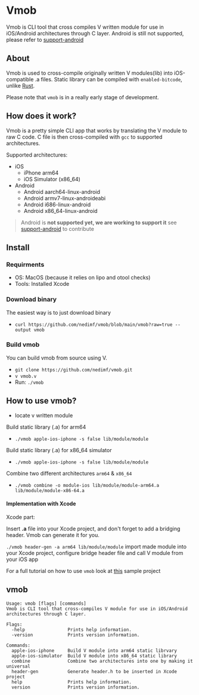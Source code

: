 # Vmob

Vmob is CLI tool that cross compiles V written module for use in iOS/Android architectures through C layer. 
Android is still not supported, please refer to [support-android](https://github.com/nedimf/vmob/docs/support-android.md)


## About 
Vmob is used to cross-compile originally written V modules(lib) into iOS-compatible .a files. Static library can be compiled with ```enabled-bitcode```, unlike [Rust](https://github.com/rust-lang/rust/issues/35968).

Please note that ```vmob``` is in a really early stage of development.

## How does it work?
Vmob is a pretty simple CLI app that works by translating the V module to raw C code. C file is then cross-compiled with ```gcc``` to supported architectures.

Supported architectures:
- iOS
  - iPhone arm64
  - iOS Simulator (x86_64)  
- Android 
	- Android aarch64-linux-android
	- Android armv7-linux-androideabi
	- Android i686-linux-android
	- Android x86_64-linux-android

>Android is **not supported yet, we are working to support it** see [support-android](https://github.com/nedimf/vmob/docs/support-android.md) to contribute

## Install 
### Requirments
- OS: MacOS (because it relies on lipo and otool checks)
- Tools: Installed Xcode
### Download binary
The easiest way is to just download binary
- ```curl https://github.com/nedimf/vmob/blob/main/vmob?raw=true --output vmob```

### Build vmob
You can build vmob from source using V.
- ``` git clone https://github.com/nedimf/vmob.git ```
- ```v vmob.v```
- Run: ```./vmob```

## How to use vmob?
- locate v written module

Build static library (.a) for arm64
- ```./vmob apple-ios-iphone -s false lib/module/module```

Build static library (.a) for x86_64 simulator 
- ```./vmob apple-ios-iphone -s false lib/module/module```
  
Combine two different architectures ```arm64``` & ```x86_64```
- ```./vmob combine -o module-ios lib/module/module-arm64.a lib/module/module-x86-64.a```

#### Implementation with Xcode
Xcode part: 

Insert **.a** file into your Xcode project, and don't forget to add a bridging header. Vmob can generate it for you. 

```./vmob header-gen -a arm64 lib/module/module``` import made module into your Xcode project, configure bridge header file and call V module from your iOS app

For a full tutorial on how to use ```vmob``` look at [this]() sample project

## vmob
```
Usage: vmob [flags] [commands]
Vmob is CLI tool that cross-compiles V module for use in iOS/Android architectures through C layer.

Flags:
  -help                Prints help information.
  -version             Prints version information.

Commands:
  apple-ios-iphone     Build V module into arm64 static librvary
  apple-ios-simulator  Build V module into x86_64 static library
  combine              Combine two architectures into one by making it universal
  header-gen           Generate header.h to be inserted in Xcode project
  help                 Prints help information.
  version              Prints version information.
```


